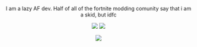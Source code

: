 <p align='center'>
  I am a lazy AF dev. Half of all of the fortnite modding comunity say that i am a skid, but idfc
</p>
<p align='center'>
 
  <img src="https://img.shields.io/badge/c++%20-%2300599C.svg?&style=for-the-badge&logo=c%2B%2B&ogoColor=white"/>
  <img src="https://img.shields.io/badge/csharp%20-896cd0.svg?&style=for-the-badge&logo=c%2B%2B&ogoColor=white"/>
</p>
<p align='center'>
<img src="https://cdn.discordapp.com/attachments/814902116359077930/891610637925482516/db12a487f49ebcbf63e9ab89c15da19b.gif"/>
</p>
